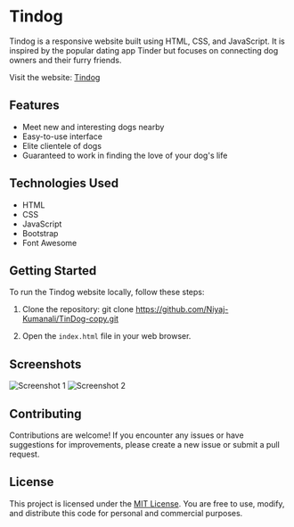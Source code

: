 # Tindog

Tindog is a responsive website built using HTML, CSS, and JavaScript. It is inspired by the popular dating app Tinder but focuses on connecting dog owners and their furry friends.

Visit the website: [Tindog](https://niyaj-kumanali.github.io/TinDog-copy/)

## Features

- Meet new and interesting dogs nearby
- Easy-to-use interface
- Elite clientele of dogs
- Guaranteed to work in finding the love of your dog's life

## Technologies Used

- HTML
- CSS
- JavaScript
- Bootstrap
- Font Awesome

## Getting Started

To run the Tindog website locally, follow these steps:

1. Clone the repository:
   git clone https://github.com/Niyaj-Kumanali/TinDog-copy.git


2. Open the `index.html` file in your web browser.

## Screenshots

![Screenshot 1](/screenshots/screenshot1.png)
![Screenshot 2](/screenshots/screenshot2.png)

## Contributing

Contributions are welcome! If you encounter any issues or have suggestions for improvements, please create a new issue or submit a pull request.

## License

This project is licensed under the [MIT License](LICENSE). You are free to use, modify, and distribute this code for personal and commercial purposes.
